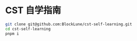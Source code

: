 # CST 自学指南

```bash
git clone git@github.com:BlockLune/cst-self-learning.git
cd cst-self-learning
pnpm i
```
